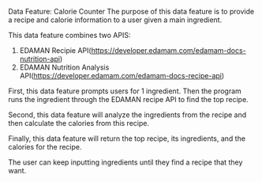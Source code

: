 Data Feature: Calorie Counter
The purpose of this data feature is to provide a recipe and calorie information to a user given a main ingredient.

This data feature combines two APIS:
1. EDAMAN Recipie API(https://developer.edamam.com/edamam-docs-nutrition-api)
2. EDAMAN Nutrition Analysis API(https://developer.edamam.com/edamam-docs-recipe-api)

First, this data feature prompts users for 1 ingredient. Then the program runs the ingredient through the EDAMAN recipe API to find the top recipe. 

Second, this data feature will analyze the ingredients from the recipe and then calculate the calories from this recipe.

Finally, this data feature will return the top recipe, its ingredients, and the calories for the recipe.

The user can keep inputting ingredients until they find a recipe that they want.
